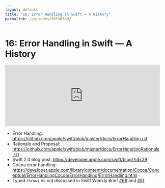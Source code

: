 ```yaml
---
layout: default
title: "16: Error Handling in Swift — A History"
permalink: /episodes/90f863bd/
---
```


# 16: Error Handling in Swift — A History

<iframe frameBorder="0" height="200px" scrolling="no" seamless src="https://player.simplecast.com/3c876c5d-2686-4b2c-94c0-b722f643dbcb" width="100%"></iframe>

- Error Handling: https://github.com/apple/swift/blob/master/docs/ErrorHandling.rst
- Rationale and Proposal: https://github.com/apple/swift/blob/master/docs/ErrorHandlingRationale.rst
- Swift 2.0 blog post: https://developer.apple.com/swift/blog/?id=29
- Cocoa error handling: https://developer.apple.com/library/content/documentation/Cocoa/Conceptual/ErrorHandlingCocoa/ErrorHandling/ErrorHandling.html
- Typed `throws` vs not discussed in Swift Weekly Brief [#68](https://swiftweekly.github.io/issue-68/) and [#51](https://swiftweekly.github.io/issue-51/)
